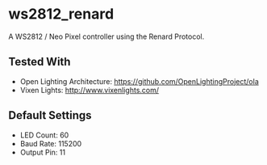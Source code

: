 ws2812_renard
=============

A WS2812 / Neo Pixel controller using the Renard Protocol.

Tested With
---------
* Open Lighting Architecture: https://github.com/OpenLightingProject/ola
* Vixen Lights: http://www.vixenlights.com/

Default Settings
---------
* LED Count: 60
* Baud Rate: 115200
* Output Pin: 11
